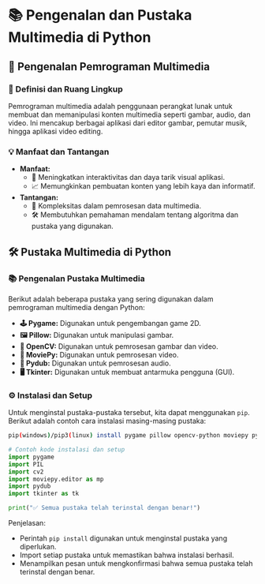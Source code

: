 # 📚 Pengenalan dan Pustaka Multimedia di Python

## 🎨 Pengenalan Pemrograman Multimedia

### 🌟 Definisi dan Ruang Lingkup

Pemrograman multimedia adalah penggunaan perangkat lunak untuk membuat dan memanipulasi konten multimedia seperti gambar, audio, dan video. Ini mencakup berbagai aplikasi dari editor gambar, pemutar musik, hingga aplikasi video editing.

### 💡 Manfaat dan Tantangan

- **Manfaat:**
  - 🎨 Meningkatkan interaktivitas dan daya tarik visual aplikasi.
  - 📈 Memungkinkan pembuatan konten yang lebih kaya dan informatif.
- **Tantangan:**
  - 🧩 Kompleksitas dalam pemrosesan data multimedia.
  - 🛠 Membutuhkan pemahaman mendalam tentang algoritma dan pustaka yang digunakan.

## 🛠 Pustaka Multimedia di Python

### 📚 Pengenalan Pustaka Multimedia

Berikut adalah beberapa pustaka yang sering digunakan dalam pemrograman multimedia dengan Python:

- **🕹 Pygame:** Digunakan untuk pengembangan game 2D.
- **🖼 Pillow:** Digunakan untuk manipulasi gambar.
- **📸 OpenCV:** Digunakan untuk pemrosesan gambar dan video.
- **🎥 MoviePy:** Digunakan untuk pemrosesan video.
- **🎵 Pydub:** Digunakan untuk pemrosesan audio.
- **🖥 Tkinter:** Digunakan untuk membuat antarmuka pengguna (GUI).

### ⚙️ Instalasi dan Setup

Untuk menginstal pustaka-pustaka tersebut, kita dapat menggunakan `pip`. Berikut adalah contoh cara instalasi masing-masing pustaka:

```bash
pip(windows)/pip3(linux) install pygame pillow opencv-python moviepy pydub
```

```python
# Contoh kode instalasi dan setup
import pygame
import PIL
import cv2
import moviepy.editor as mp
import pydub
import tkinter as tk

print("✅ Semua pustaka telah terinstal dengan benar!")
```

Penjelasan:

- Perintah `pip install` digunakan untuk menginstal pustaka yang diperlukan.
- Import setiap pustaka untuk memastikan bahwa instalasi berhasil.
- Menampilkan pesan untuk mengkonfirmasi bahwa semua pustaka telah terinstal dengan benar.
